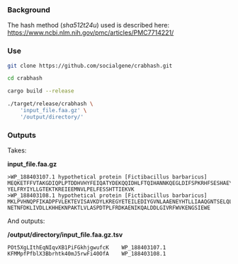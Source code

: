 ### Background 

The hash method (*sha512t24u*) used is described here:
https://www.ncbi.nlm.nih.gov/pmc/articles/PMC7714221/


### Use
```sh
git clone https://github.com/socialgene/crabhash.git

cd crabhash

cargo build --release 

./target/release/crabhash \
    'input_file.faa.gz' \
    '/output/directory/' 
```

### Outputs

Takes:

**input_file.faa.gz**
```
>WP_188403107.1 hypothetical protein [Fictibacillus barbaricus]
MEQKETFFVTAKGDIQPLPTDDHVHYFEIQATYDEKQQIDHLFTQIHANNKQEGLDIFSPKRHFSESHAEYHRGKDSKLV
YELFRYIYLLGTEKTKREIEEMNVLPELFESSHTTIEKVK
>WP_188403108.1 hypothetical protein [Fictibacillus barbaricus]
MKLPVHNQPFIKADPFVLEKTEVISAVKDYLKREGYETEILEDIYGVNLAAENEYHTLLIAAQGNTSELQLLSHKYPATQ
NETNFDKLIVDLLKHHEKNPAKTLVLASPDTPLFRDKAENIKQALDDLGIVRFWVKENGSIEWE
```

And outputs:

**/output/directory/input_file.faa.gz.tsv**
```
POt5XgLIthEqNIqvXB1PiFGkhjgwufcK	WP_188403107.1
KFMMpfPfblX3Bbrhtk40mJ5rwFi40OfA	WP_188403108.1
```

